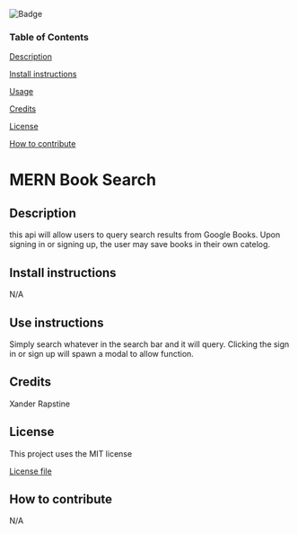 
![Badge](https://img.shields.io/badge/License-MIT-green)

### Table of Contents 

[Description](#Description)

[Install instructions](#Install-instructions)

[Usage](#Use-instructions)

[Credits](#Credits)

[License](#License)

[How to contribute](#How-to-contribute)
# MERN Book Search

## Description

this api will allow users to query search results from Google Books. Upon signing in or signing up, the user may save books in their own catelog.

## Install instructions

N/A

## Use instructions

Simply search whatever in the search bar and it will query. Clicking the sign in or sign up will spawn a modal to allow function. 

## Credits 

Xander Rapstine

## License 

This project uses the MIT license

[License file](LICENSE.txt)
## How to contribute

N/A
